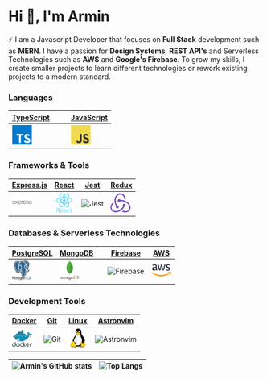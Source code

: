 # Hi 👋, I'm Armin

⚡ I am a Javascript Developer that focuses on **Full Stack** development such as **MERN**. I have a passion for **Design Systems**, **REST API's** and Serverless Technologies such as **AWS** and **Google's Firebase**. To grow my skills, I create smaller projects to learn different technologies or rework existing projects to a modern standard.

### Languages

| [TypeScript](https://www.typescriptlang.org/)                                                                                                            |     |     | [JavaScript](https://developer.mozilla.org/en-US/docs/Web/JavaScript)                                                                                    |
| -------------------------------------------------------------------------------------------------------------------------------------------------------- | --- | --- | -------------------------------------------------------------------------------------------------------------------------------------------------------- |
| <img src="https://raw.githubusercontent.com/devicons/devicon/master/icons/typescript/typescript-original.svg" alt="TypeScript" width="40" height="40" /> |     |     | <img src="https://raw.githubusercontent.com/devicons/devicon/master/icons/javascript/javascript-original.svg" alt="JavaScript" width="40" height="40" /> |

### Frameworks & Tools

| [Express.js](https://expressjs.com)                                                                                                                      | [React](https://react.dev)                                                                                                                         | [Jest](https://jestjs.io)                                                                                    | [Redux](https://redux.js.org)                                                                                                             |
| -------------------------------------------------------------------------------------------------------------------------------------------------------- | -------------------------------------------------------------------------------------------------------------------------------------------------- | ------------------------------------------------------------------------------------------------------------ | ----------------------------------------------------------------------------------------------------------------------------------------- |
| <img src="https://raw.githubusercontent.com/devicons/devicon/master/icons/express/express-original-wordmark.svg" alt="Express" width="40" height="40" /> | <img src="https://raw.githubusercontent.com/devicons/devicon/master/icons/react/react-original-wordmark.svg" alt="React" width="40" height="40" /> | <img src="https://www.vectorlogo.zone/logos/jestjsio/jestjsio-icon.svg" alt="Jest" width="40" height="40" /> | <img src="https://raw.githubusercontent.com/devicons/devicon/master/icons/redux/redux-original.svg" alt="Redux" width="40" height="40" /> |

### Databases & Serverless Technologies

| [PostgreSQL](https://www.postgresql.org)                                                                                                                          | [MongoDB](https://www.mongodb.com)                                                                                                                       |     | [Firebase](https://firebase.google.com)                                                                          | [AWS](https://aws.amazon.com)                                                                                                                                            |
| ----------------------------------------------------------------------------------------------------------------------------------------------------------------- | -------------------------------------------------------------------------------------------------------------------------------------------------------- | --- | ---------------------------------------------------------------------------------------------------------------- | ------------------------------------------------------------------------------------------------------------------------------------------------------------------------ |
| <img src="https://raw.githubusercontent.com/devicons/devicon/master/icons/postgresql/postgresql-original-wordmark.svg" alt="PostgreSQL" width="40" height="40" /> | <img src="https://raw.githubusercontent.com/devicons/devicon/master/icons/mongodb/mongodb-original-wordmark.svg" alt="MongoDB" width="40" height="40" /> |     | <img src="https://www.vectorlogo.zone/logos/firebase/firebase-icon.svg" alt="Firebase" width="40" height="40" /> | <img src="https://raw.githubusercontent.com/devicons/devicon/master/icons/amazonwebservices/amazonwebservices-original-wordmark.svg" alt="AWS" width="40" height="40" /> |

### Development Tools

| [Docker](https://www.docker.com/)                                                                                                                     | [Git](https://git-scm.com/)                                                                               | [Linux](https://www.linux.org/)                                                                                                           | [Astronvim](https://github.com/Astronvim/Astronvim)                                                             |
| ----------------------------------------------------------------------------------------------------------------------------------------------------- | --------------------------------------------------------------------------------------------------------- | ----------------------------------------------------------------------------------------------------------------------------------------- | --------------------------------------------------------------------------------------------------------------- |
| <img src="https://raw.githubusercontent.com/devicons/devicon/master/icons/docker/docker-original-wordmark.svg" alt="Docker" width="40" height="40" /> | <img src="https://www.vectorlogo.zone/logos/git-scm/git-scm-icon.svg" alt="Git" width="40" height="40" /> | <img src="https://raw.githubusercontent.com/devicons/devicon/master/icons/linux/linux-original.svg" alt="Linux" width="40" height="40" /> | <img src="https://avatars.githubusercontent.com/u/102238249?s=48&v=4" alt="Astronvim" width="40" height="40" /> |



| ![Armin's GitHub stats](https://github-readme-stats.vercel.app/api?username=srabo93&show_icons=true&theme=radical) | ![Top Langs](https://github-readme-stats.vercel.app/api/top-langs/?username=anuraghazra&layout=compact&theme=radical) |
| ------------------------------------------------------------------------------------------------------------------ | --------------------------------------------------------------------------------------------------------------------- |
